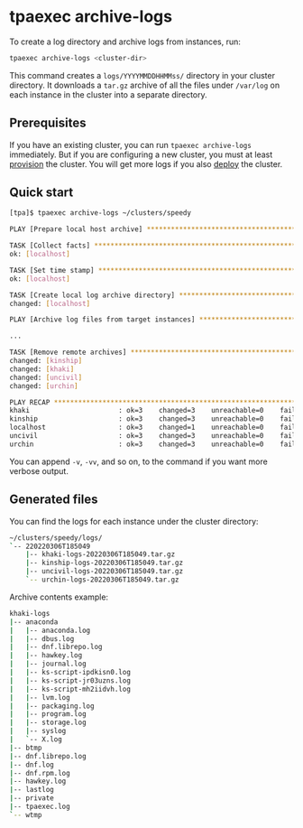 # tpaexec archive-logs

To create a log directory and archive logs from instances, run:

```bash
tpaexec archive-logs <cluster-dir>
```

This command creates a `logs/YYYYMMDDHHMMss/` directory in your cluster directory.
It downloads a `tar.gz` archive of all the files under `/var/log` on each instance
in the cluster into a separate directory.

## Prerequisites

If you have an existing cluster, you can run `tpaexec archive-logs`
immediately. But if you are configuring a new cluster, you must at least
[provision](tpaexec-provision.md) the cluster. You will get more logs if
you also [deploy](tpaexec-deploy.md) the cluster.

## Quick start

```bash
[tpa]$ tpaexec archive-logs ~/clusters/speedy

PLAY [Prepare local host archive] *******************************************

TASK [Collect facts] ********************************************************
ok: [localhost]

TASK [Set time stamp] *******************************************************
ok: [localhost]

TASK [Create local log archive directory] ***********************************
changed: [localhost]

PLAY [Archive log files from target instances] ******************************

...

TASK [Remove remote archives] ***********************************************
changed: [kinship]
changed: [khaki]
changed: [uncivil]
changed: [urchin]

PLAY RECAP ******************************************************************
khaki                      : ok=3    changed=3    unreachable=0    failed=0
kinship                    : ok=3    changed=3    unreachable=0    failed=0
localhost                  : ok=3    changed=1    unreachable=0    failed=0
uncivil                    : ok=3    changed=3    unreachable=0    failed=0
urchin                     : ok=3    changed=3    unreachable=0    failed=0
```

You can append `-v`, `-vv`, and so on, to the command if you want more verbose output.

## Generated files

You can find the logs for each instance under the cluster directory:

```bash
~/clusters/speedy/logs/
`-- 220220306T185049
    |-- khaki-logs-20220306T185049.tar.gz
    |-- kinship-logs-20220306T185049.tar.gz
    |-- uncivil-logs-20220306T185049.tar.gz
    `-- urchin-logs-20220306T185049.tar.gz
```

Archive contents example:

```bash
khaki-logs
|-- anaconda
|   |-- anaconda.log
|   |-- dbus.log
|   |-- dnf.librepo.log
|   |-- hawkey.log
|   |-- journal.log
|   |-- ks-script-ipdkisn0.log
|   |-- ks-script-jr03uzns.log
|   |-- ks-script-mh2iidvh.log
|   |-- lvm.log
|   |-- packaging.log
|   |-- program.log
|   |-- storage.log
|   |-- syslog
|   `-- X.log
|-- btmp
|-- dnf.librepo.log
|-- dnf.log
|-- dnf.rpm.log
|-- hawkey.log
|-- lastlog
|-- private
|-- tpaexec.log
`-- wtmp
```
